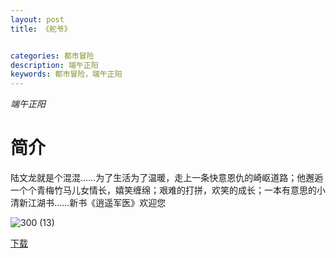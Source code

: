 ```yaml
---
layout: post
title: 《舵爷》


categories: 都市冒险
description: 端午正阳
keywords: 都市冒险，端午正阳
---
```


*端午正阳*

# 简介

陆文龙就是个混混……为了生活为了温暖，走上一条快意恩仇的崎岖道路；他邂逅一个个青梅竹马儿女情长，嬉笑缠绵；艰难的打拼，欢笑的成长；一本有意思的小清新江湖书……新书《逍遥军医》欢迎您

![300 (13)](http://tva4.sinaimg.cn/large/008dGP0Fgy1gu34xvksf7j304605kt8p.jpg)

[下载](https://link.jscdn.cn/1drv/aHR0cHM6Ly8xZHJ2Lm1zL3QvcyFBaGU2R2dNWmVFb2poVE4wY0VDWlNpN19JeWE5P2U9UmdHRVNa.txt)

